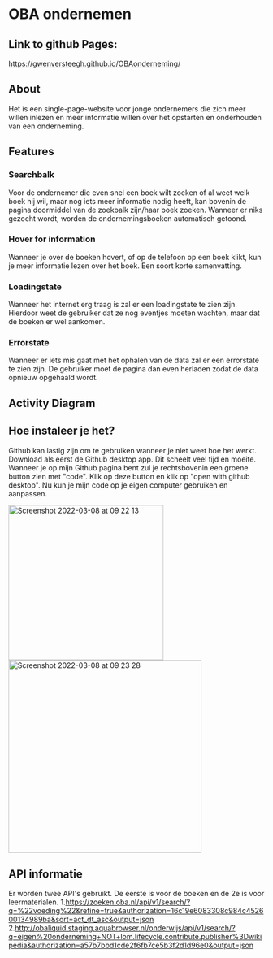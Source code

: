 # OBA ondernemen

## Link to github Pages:
https://gwenversteegh.github.io/OBAonderneming/

## About
Het is een single-page-website voor jonge ondernemers die zich meer willen inlezen en meer informatie willen over het opstarten en onderhouden van een onderneming. 

## Features

### Searchbalk
Voor de ondernemer die even snel een boek wilt zoeken of al weet welk boek hij wil, maar nog iets meer informatie nodig heeft, kan bovenin de pagina doormiddel van de zoekbalk zijn/haar boek zoeken. Wanneer er niks gezocht wordt, worden de ondernemingsboeken automatisch getoond.

### Hover for information
Wanneer je over de boeken hovert, of op de telefoon op een boek klikt, kun je meer informatie lezen over het boek. Een soort korte samenvatting.

### Loadingstate
Wanneer het internet erg traag is zal er een loadingstate te zien zijn. Hierdoor weet de gebruiker dat ze nog eventjes moeten wachten, maar dat de boeken er wel aankomen.

### Errorstate
Wanneer er iets mis gaat met het ophalen van de data zal er een errorstate te zien zijn. De gebruiker moet de pagina dan even herladen zodat de data opnieuw opgehaald wordt.

## Activity Diagram

## Hoe instaleer je het?
Github kan lastig zijn om te gebruiken wanneer je niet weet hoe het werkt. Download als eerst de Github desktop app. Dit scheelt veel tijd en moeite. Wanneer je op mijn Github pagina bent zul je rechtsbovenin een groene button zien met "code". Klik op deze button en klik op "open with github desktop". Nu kun je mijn code op je eigen computer gebruiken en aanpassen.

<img width="305" alt="Screenshot 2022-03-08 at 09 22 13" src="https://user-images.githubusercontent.com/70900763/157196877-86eb761c-f184-4eae-803f-39bbc56f5548.png"> <img width="380" alt="Screenshot 2022-03-08 at 09 23 28" src="https://user-images.githubusercontent.com/70900763/157196928-f4d6b20c-eb01-4fab-8648-f04ec7ef63c3.png">

## API informatie
Er worden twee API's gebruikt. De eerste is voor de boeken en de 2e is voor leermaterialen.
1.https://zoeken.oba.nl/api/v1/search/?q=%22voeding%22&refine=true&authorization=16c19e6083308c984c452600134989ba&sort=act_dt_asc&output=json
2.http://obaliquid.staging.aquabrowser.nl/onderwijs/api/v1/search/?q=eigen%20onderneming+NOT+lom.lifecycle.contribute.publisher%3Dwikipedia&authorization=a57b7bbd1cde2f6fb7ce5b3f2d1d96e0&output=json
